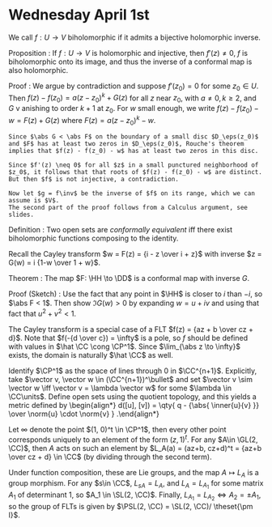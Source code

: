 # Wednesday April 1st

We call $f: U\to V$ biholomorphic if it admits a bijective holomorphic inverse.

Proposition
: If $f: U\to V$ is holomorphic and injective, then $f'(z) \neq 0$, $f$ is biholomorphic onto its image, and thus the inverse of a conformal map is also holomorphic.

Proof
:   We argue by contradiction and suppose $f'(z_0) =0$ for some $z_0 \in U$.
    Then $f(z) - f(z_0) = a(z-z_0)^k + G(z)$ for all $z$ near $z_0$,
    with $a\neq 0, k \geq 2$, and $G$ v anishing to order $k+1$ at $z_0$.
    For $w$ small enough, we write $f(z) - f(z_0) - w = F(z) + G(z)$ where $F(z) = a(z-z_0)^k - w$.

    Since $\abs G < \abs F$ on the boundary of a small disc $D_\eps(z_0)$ and $F$ has at least two zeros in $D_\eps(z_0)$, Rouche's theorem implies that $f(z) - f(z_0) - w$ has at least two zeros in this disc.

    Since $f'(z) \neq 0$ for all $z$ in a small punctured neighborhood of $z_0$, it follows that that roots of $f(z) - f(z_0) - w$ are distinct.
    But then $f$ is not injective, a contradiction.

    Now let $g = f\inv$ be the inverse of $f$ on its range, which we can assume is $V$.
    The second part of the proof follows from a Calculus argument, see slides.


Definition
: Two open sets are *conformally equivalent* iff there exist biholomorphic functions composing to the identity.

Recall the Cayley transform $w = F(z) = {i - z \over i + z}$ with inverse $z = G(w) = i {1-w \over 1 + w}$.

Theorem
: The map $F: \HH \to \DD$ is a conformal map with inverse $G$.

Proof (Sketch)
:   Use the fact that any point in $\HH$ is closer to $i$ than $-i$, so $\abs F < 1$.
    Then show $\Im G(w) > 0$ by expanding $w = u + iv$ and using that fact that $u^2 + v^2 < 1$.

The Cayley transform is a special case of a FLT $f(z) = {az + b \over cz + d}$.
Note that $f(-{d \over c}) = \infty$ is a pole, so $f$ should be defined with values in $\hat \CC \cong \CP^1$.
Since $\lim_{\abs z \to \infty}$ exists, the domain is naturally $\hat \CC$ as well.

Identify $\CP^1$ as the space of lines through $0$ in $\CC^{n+1}$.
Explicitly, take $\vector v, \vector w \in (\CC^{n+1})^\bullet$ and set $\vector v \sim \vector w \iff \vector v = \lambda \vector w$ for some $\lambda \in \CC\units$.
Define open sets using the quotient topology, and this yields a metric defined by
\begin{align*}
d([u], [v]) = \qty{ q - {\abs{ \inner{u}{v}  }} \over \norm{u} \cdot \norm{v} }
.\end{align*}

Let $\infty$ denote the point $(1, 0)^t \in \CP^1$, then every other point corresponds uniquely to an element of the form $(z, 1)^t$.
For any $A\in \GL(2, \CC)$, then $A$ acts on such an element by $L_A(a) = (az+b, cz+d)^t = {az+b \over cz + d} \in \CC$ (by dividing through the second term).

Under function composition, these are Lie groups, and the map $A \mapsto L_A$ is a group morphism.
For any $s\in \CC$, $L_{sA} = L_A$, and $L_A = L_{A_1}$ for some matrix $A_1$ of determinant 1, so $A_1 \in \SL(2, \CC)$.
Finally, $L_{A_1} = L_{A_2} \iff A_2 = \pm A_1$, so the group of FLTs is given by $\PSL(2, \CC) = \SL(2, \CC)/ \theset{\pm I}$.





